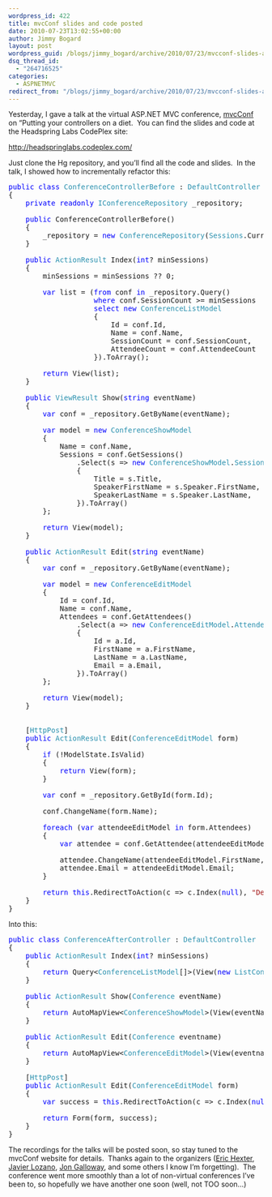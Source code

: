 ```yaml
---
wordpress_id: 422
title: mvcConf slides and code posted
date: 2010-07-23T13:02:55+00:00
author: Jimmy Bogard
layout: post
wordpress_guid: /blogs/jimmy_bogard/archive/2010/07/23/mvcconf-slides-and-code-posted.aspx
dsq_thread_id:
  - "264716525"
categories:
  - ASPNETMVC
redirect_from: "/blogs/jimmy_bogard/archive/2010/07/23/mvcconf-slides-and-code-posted.aspx/"
---
```

Yesterday, I gave a talk at the virtual ASP.NET MVC conference, [mvcConf](http://mvcconf.com/) on “Putting your controllers on a diet.&#160; You can find the slides and code at the Headspring Labs CodePlex site:

<http://headspringlabs.codeplex.com/>

Just clone the Hg repository, and you’ll find all the code and slides.&#160; In the talk, I showed how to incrementally refactor this:

<pre><span style="color: blue">public class </span><span style="color: #2b91af">ConferenceControllerBefore </span>: <span style="color: #2b91af">DefaultController
</span>{
    <span style="color: blue">private readonly </span><span style="color: #2b91af">IConferenceRepository </span>_repository;

    <span style="color: blue">public </span>ConferenceControllerBefore()
    {
        _repository = <span style="color: blue">new </span><span style="color: #2b91af">ConferenceRepository</span>(<span style="color: #2b91af">Sessions</span>.Current);
    }

    <span style="color: blue">public </span><span style="color: #2b91af">ActionResult </span>Index(<span style="color: blue">int</span>? minSessions)
    {
        minSessions = minSessions ?? 0;

        <span style="color: blue">var </span>list = (<span style="color: blue">from </span>conf <span style="color: blue">in </span>_repository.Query()
                    <span style="color: blue">where </span>conf.SessionCount &gt;= minSessions
                    <span style="color: blue">select new </span><span style="color: #2b91af">ConferenceListModel
                    </span>{
                        Id = conf.Id,
                        Name = conf.Name,
                        SessionCount = conf.SessionCount,
                        AttendeeCount = conf.AttendeeCount
                    }).ToArray();

        <span style="color: blue">return </span>View(list);
    }

    <span style="color: blue">public </span><span style="color: #2b91af">ViewResult </span>Show(<span style="color: blue">string </span>eventName)
    {
        <span style="color: blue">var </span>conf = _repository.GetByName(eventName);

        <span style="color: blue">var </span>model = <span style="color: blue">new </span><span style="color: #2b91af">ConferenceShowModel
        </span>{
            Name = conf.Name,
            Sessions = conf.GetSessions()
                .Select(s =&gt; <span style="color: blue">new </span><span style="color: #2b91af">ConferenceShowModel</span>.<span style="color: #2b91af">SessionModel
                </span>{
                    Title = s.Title,
                    SpeakerFirstName = s.Speaker.FirstName,
                    SpeakerLastName = s.Speaker.LastName,
                }).ToArray()
        };

        <span style="color: blue">return </span>View(model);
    }

    <span style="color: blue">public </span><span style="color: #2b91af">ActionResult </span>Edit(<span style="color: blue">string </span>eventName)
    {
        <span style="color: blue">var </span>conf = _repository.GetByName(eventName);

        <span style="color: blue">var </span>model = <span style="color: blue">new </span><span style="color: #2b91af">ConferenceEditModel
        </span>{
            Id = conf.Id,
            Name = conf.Name,
            Attendees = conf.GetAttendees()
                .Select(a =&gt; <span style="color: blue">new </span><span style="color: #2b91af">ConferenceEditModel</span>.<span style="color: #2b91af">AttendeeEditModel
                </span>{
                    Id = a.Id,
                    FirstName = a.FirstName,
                    LastName = a.LastName,
                    Email = a.Email,
                }).ToArray()
        };

        <span style="color: blue">return </span>View(model);
    }


    [<span style="color: #2b91af">HttpPost</span>]
    <span style="color: blue">public </span><span style="color: #2b91af">ActionResult </span>Edit(<span style="color: #2b91af">ConferenceEditModel </span>form)
    {
        <span style="color: blue">if </span>(!ModelState.IsValid)
        {
            <span style="color: blue">return </span>View(form);
        }

        <span style="color: blue">var </span>conf = _repository.GetById(form.Id);

        conf.ChangeName(form.Name);

        <span style="color: blue">foreach </span>(<span style="color: blue">var </span>attendeeEditModel <span style="color: blue">in </span>form.Attendees)
        {
            <span style="color: blue">var </span>attendee = conf.GetAttendee(attendeeEditModel.Id);

            attendee.ChangeName(attendeeEditModel.FirstName, attendeeEditModel.LastName);
            attendee.Email = attendeeEditModel.Email;
        }

        <span style="color: blue">return this</span>.RedirectToAction(c =&gt; c.Index(<span style="color: blue">null</span>), <span style="color: #a31515">"Default"</span>);
    }
}</pre>

[](http://11011.net/software/vspaste)

Into this:

<pre><span style="color: blue">public class </span><span style="color: #2b91af">ConferenceAfterController </span>: <span style="color: #2b91af">DefaultController
</span>{
    <span style="color: blue">public </span><span style="color: #2b91af">ActionResult </span>Index(<span style="color: blue">int</span>? minSessions)
    {
        <span style="color: blue">return </span>Query&lt;<span style="color: #2b91af">ConferenceListModel</span>[]&gt;(View(<span style="color: blue">new </span><span style="color: #2b91af">ListConferences</span>(minSessions)));
    }

    <span style="color: blue">public </span><span style="color: #2b91af">ActionResult </span>Show(<span style="color: #2b91af">Conference </span>eventName)
    {
        <span style="color: blue">return </span>AutoMapView&lt;<span style="color: #2b91af">ConferenceShowModel</span>&gt;(View(eventName));
    }

    <span style="color: blue">public </span><span style="color: #2b91af">ActionResult </span>Edit(<span style="color: #2b91af">Conference </span>eventname)
    {
        <span style="color: blue">return </span>AutoMapView&lt;<span style="color: #2b91af">ConferenceEditModel</span>&gt;(View(eventname));
    }

    [<span style="color: #2b91af">HttpPost</span>]
    <span style="color: blue">public </span><span style="color: #2b91af">ActionResult </span>Edit(<span style="color: #2b91af">ConferenceEditModel </span>form)
    {
        <span style="color: blue">var </span>success = <span style="color: blue">this</span>.RedirectToAction(c =&gt; c.Index(<span style="color: blue">null</span>), <span style="color: #a31515">"Default"</span>);
        
        <span style="color: blue">return </span>Form(form, success);
    }
}</pre>

[](http://11011.net/software/vspaste)

The recordings for the talks will be posted soon, so stay tuned to the mvcConf website for details.&#160; Thanks again to the organizers ([Eric Hexter](http://www.lostechies.com/blogs/hex/), [Javier Lozano](http://lozanotek.com/blog/), [Jon Galloway](http://weblogs.asp.net/jgalloway/), and some others I know I’m forgetting).&#160; The conference went more smoothly than a lot of non-virtual conferences I’ve been to, so hopefully we have another one soon (well, not TOO soon…)